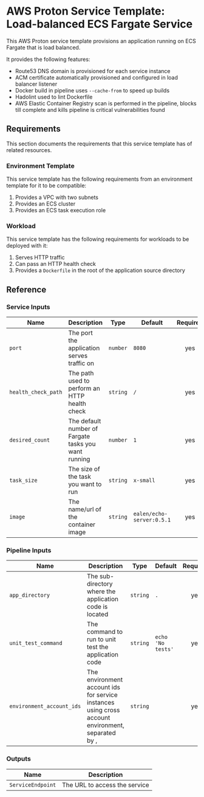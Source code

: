 # AWS Proton Service Template: Load-balanced ECS Fargate Service

This AWS Proton service template provisions an application running on ECS Fargate that is load balanced.

It provides the following features:
* Route53 DNS domain is provisioned for each service instance
* ACM certificate automatically provisioned and configured in load balancer listener
* Docker build in pipeline uses `--cache-from` to speed up builds
* Hadolint used to lint Dockerfile
* AWS Elastic Container Registry scan is performed in the pipeline, blocks till complete and kills pipeline is critical vulnerabilities found

## Requirements

This section documents the requirements that this service template has of related resources.

### Environment Template

This service template has the following requirements from an environment template for it to be compatible:
1. Provides a VPC with two subnets
1. Provides an ECS cluster
1. Provides an ECS task execution role

### Workload

This service template has the following requirements for workloads to be deployed with it:
1. Serves HTTP traffic
1. Can pass an HTTP health check
1. Provides a `Dockerfile` in the root of the application source directory

## Reference

### Service Inputs

| Name | Description | Type | Default | Required |
|------|-------------|------|---------|:-----:|
| `port` | The port the application serves traffic on | `number` | `8080` | yes |
| `health_check_path` | The path used to perform an HTTP health check | `string` | `/` | yes |
| `desired_count` | The default number of Fargate tasks you want running | `number` | `1` | yes |
| `task_size` | The size of the task you want to run | `string` | `x-small` | yes |
| `image` | The name/url of the container image | `string` | `ealen/echo-server:0.5.1` | yes |

### Pipeline Inputs

| Name | Description | Type | Default | Required |
|------|-------------|------|---------|:-----:|
| `app_directory` | The sub-directory where the application code is located | `string` | `.` | yes |
| `unit_test_command` | The command to run to unit test the application code | `string` | `echo 'No tests'` | yes |
| `environment_account_ids` | The environment account ids for service instances using cross account environment, separated by , | `string` |  | yes |

### Outputs

| Name | Description |
|------|-------------|
| `ServiceEndpoint` | The URL to access the service |